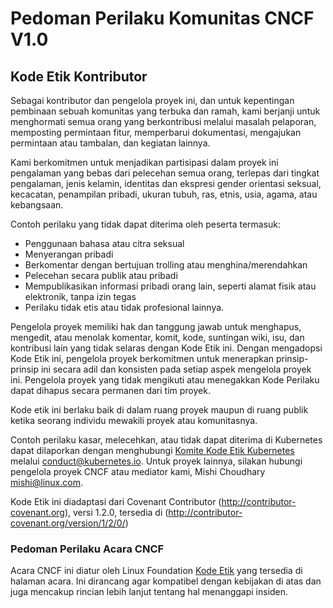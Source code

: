 # Pedoman Perilaku Komunitas CNCF V1.0

## Kode Etik Kontributor

Sebagai kontributor dan pengelola proyek ini, dan untuk kepentingan pembinaan sebuah komunitas yang terbuka dan ramah, kami berjanji untuk menghormati semua orang yang berkontribusi melalui masalah pelaporan, memposting permintaan fitur, memperbarui dokumentasi, mengajukan permintaan atau tambalan, dan kegiatan lainnya.

Kami berkomitmen untuk menjadikan partisipasi dalam proyek ini pengalaman yang bebas dari pelecehan
semua orang, terlepas dari tingkat pengalaman, jenis kelamin, identitas dan ekspresi gender orientasi seksual, kecacatan, penampilan pribadi, ukuran tubuh, ras, etnis, usia, agama, atau kebangsaan.

Contoh perilaku yang tidak dapat diterima oleh peserta termasuk:

* Penggunaan bahasa atau citra seksual
* Menyerangan pribadi
* Berkomentar dengan bertujuan trolling atau menghina/merendahkan
* Pelecehan secara publik atau pribadi
* Mempublikasikan informasi pribadi orang lain, seperti alamat fisik atau elektronik, tanpa izin tegas
* Perilaku tidak etis atau tidak profesional lainnya.

Pengelola proyek memiliki hak dan tanggung jawab untuk menghapus, mengedit, atau menolak komentar, komit, kode, suntingan wiki, isu, dan kontribusi lain yang tidak selaras dengan Kode Etik ini. Dengan mengadopsi Kode Etik ini, pengelola proyek berkomitmen untuk menerapkan prinsip-prinsip ini secara adil dan konsisten pada setiap aspek mengelola proyek ini. Pengelola proyek yang tidak mengikuti atau menegakkan Kode Perilaku dapat dihapus secara permanen dari tim proyek.

Kode etik ini berlaku baik di dalam ruang proyek maupun di ruang publik ketika seorang individu mewakili proyek atau komunitasnya.

Contoh perilaku kasar, melecehkan, atau tidak dapat diterima di Kubernetes dapat dilaporkan dengan menghubungi [Komite Kode Etik Kubernetes](https://git.k8s.io/community/committee-code-of-conduct) melalui <conduct@kubernetes.io>. Untuk proyek lainnya, silakan hubungi pengelola proyek CNCF atau mediator kami, Mishi Choudhary <mishi@linux.com>.

Kode Etik ini diadaptasi dari Covenant Contributor
(http://contributor-covenant.org), versi 1.2.0, tersedia di
(http://contributor-covenant.org/version/1/2/0/)

### Pedoman Perilaku Acara CNCF

Acara CNCF ini diatur oleh Linux Foundation [Kode Etik](https://events.linuxfoundation.org/code-of-conduct/) yang tersedia di halaman acara. Ini dirancang agar kompatibel dengan kebijakan di atas dan juga mencakup rincian lebih lanjut tentang hal menanggapi insiden.
